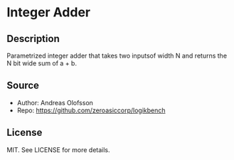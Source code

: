 Integer Adder
============================================

## Description

Parametrized integer adder that takes two inputsof width N and returns the N bit wide sum of a + b.

## Source

- Author: Andreas Olofsson
- Repo: https://github.com/zeroasiccorp/logikbench

## License

MIT. See LICENSE for more details.
